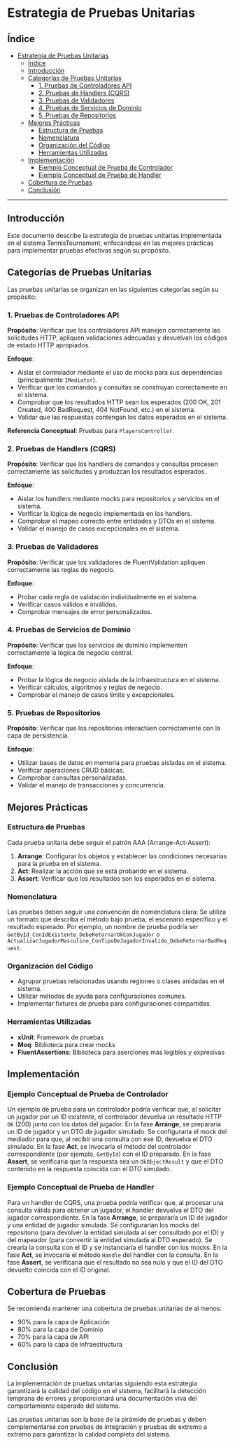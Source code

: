 # Estrategia de Pruebas Unitarias

## Índice

- [Estrategia de Pruebas Unitarias](#estrategia-de-pruebas-unitarias)
  - [Índice](#índice)
  - [Introducción](#introducción)
  - [Categorías de Pruebas Unitarias](#categorías-de-pruebas-unitarias)
    - [1. Pruebas de Controladores API](#1-pruebas-de-controladores-api)
    - [2. Pruebas de Handlers (CQRS)](#2-pruebas-de-handlers-cqrs)
    - [3. Pruebas de Validadores](#3-pruebas-de-validadores)
    - [4. Pruebas de Servicios de Dominio](#4-pruebas-de-servicios-de-dominio)
    - [5. Pruebas de Repositorios](#5-pruebas-de-repositorios)
  - [Mejores Prácticas](#mejores-prácticas)
    - [Estructura de Pruebas](#estructura-de-pruebas)
    - [Nomenclatura](#nomenclatura)
    - [Organización del Código](#organización-del-código)
    - [Herramientas Utilizadas](#herramientas-utilizadas)
  - [Implementación](#implementación)
    - [Ejemplo Conceptual de Prueba de Controlador](#ejemplo-conceptual-de-prueba-de-controlador)
    - [Ejemplo Conceptual de Prueba de Handler](#ejemplo-conceptual-de-prueba-de-handler)
  - [Cobertura de Pruebas](#cobertura-de-pruebas)
  - [Conclusión](#conclusión)

---

## Introducción

Este documento describe la estrategia de pruebas unitarias implementada en el sistema TennisTournament, enfocándose en las mejores prácticas para implementar pruebas efectivas según su propósito.

## Categorías de Pruebas Unitarias

Las pruebas unitarias se organizan en las siguientes categorías según su propósito:

### 1. Pruebas de Controladores API

**Propósito**: Verificar que los controladores API manejen correctamente las solicitudes HTTP, apliquen validaciones adecuadas y devuelvan los códigos de estado HTTP apropiados.

**Enfoque**:

- Aislar el controlador mediante el uso de mocks para sus dependencias (principalmente `IMediator`).
- Verificar que los comandos y consultas se construyan correctamente en el sistema.
- Comprobar que los resultados HTTP sean los esperados (200 OK, 201 Created, 400 BadRequest, 404 NotFound, etc.) en el sistema.
- Validar que las respuestas contengan los datos esperados en el sistema.

**Referencia Conceptual**: Pruebas para `PlayersController`.

### 2. Pruebas de Handlers (CQRS)

**Propósito**: Verificar que los handlers de comandos y consultas procesen correctamente las solicitudes y produzcan los resultados esperados.

**Enfoque**:

- Aislar los handlers mediante mocks para repositorios y servicios en el sistema.
- Verificar la lógica de negocio implementada en los handlers.
- Comprobar el mapeo correcto entre entidades y DTOs en el sistema.
- Validar el manejo de casos excepcionales en el sistema.

### 3. Pruebas de Validadores

**Propósito**: Verificar que los validadores de FluentValidation apliquen correctamente las reglas de negocio.

**Enfoque**:

- Probar cada regla de validación individualmente en el sistema.
- Verificar casos válidos e inválidos.
- Comprobar mensajes de error personalizados.

### 4. Pruebas de Servicios de Dominio

**Propósito**: Verificar que los servicios de dominio implementen correctamente la lógica de negocio central.

**Enfoque**:

- Probar la lógica de negocio aislada de la infraestructura en el sistema.
- Verificar cálculos, algoritmos y reglas de negocio.
- Comprobar el manejo de casos límite y excepcionales.

### 5. Pruebas de Repositorios

**Propósito**: Verificar que los repositorios interactúen correctamente con la capa de persistencia.

**Enfoque**:

- Utilizar bases de datos en memoria para pruebas aisladas en el sistema.
- Verificar operaciones CRUD básicas.
- Comprobar consultas personalizadas.
- Validar el manejo de transacciones y concurrencia.

## Mejores Prácticas

### Estructura de Pruebas

Cada prueba unitaria debe seguir el patrón AAA (Arrange-Act-Assert):

1. **Arrange**: Configurar los objetos y establecer las condiciones necesarias para la prueba en el sistema.
2. **Act**: Realizar la acción que se está probando en el sistema.
3. **Assert**: Verificar que los resultados son los esperados en el sistema.

### Nomenclatura

Las pruebas deben seguir una convención de nomenclatura clara:
Se utiliza un formato que describa el método bajo prueba, el escenario específico y el resultado esperado. Por ejemplo, un nombre de prueba podría ser `GetById_ConIdExistente_DebeRetornarOkConJugador` o `ActualizarJugadorMasculino_ConTipoDeJugadorInvalido_DebeRetornarBadRequest`.

### Organización del Código

- Agrupar pruebas relacionadas usando regiones o clases anidadas en el sistema.
- Utilizar métodos de ayuda para configuraciones comunes.
- Implementar fixtures de prueba para configuraciones compartidas.

### Herramientas Utilizadas

- **xUnit**: Framework de pruebas
- **Moq**: Biblioteca para crear mocks
- **FluentAssertions**: Biblioteca para aserciones más legibles y expresivas

## Implementación

### Ejemplo Conceptual de Prueba de Controlador

Un ejemplo de prueba para un controlador podría verificar que, al solicitar un jugador por un ID existente, el controlador devuelva un resultado HTTP `OK` (200) junto con los datos del jugador.
En la fase **Arrange**, se prepararía un ID de jugador y un DTO de jugador simulado. Se configuraría el mock del mediador para que, al recibir una consulta con ese ID, devuelva el DTO simulado.
En la fase **Act**, se invocaría el método del controlador correspondiente (por ejemplo, `GetById`) con el ID preparado.
En la fase **Assert**, se verificaría que la respuesta sea un `OkObjectResult` y que el DTO contenido en la respuesta coincida con el DTO simulado.

### Ejemplo Conceptual de Prueba de Handler

Para un handler de CQRS, una prueba podría verificar que, al procesar una consulta válida para obtener un jugador, el handler devuelva el DTO del jugador correspondiente.
En la fase **Arrange**, se prepararía un ID de jugador y una entidad de jugador simulada. Se configurarían los mocks del repositorio (para devolver la entidad simulada al ser consultado por el ID) y del mapeador (para convertir la entidad simulada al DTO esperado). Se crearía la consulta con el ID y se instanciaría el handler con los mocks.
En la fase **Act**, se invocaría el método `Handle` del handler con la consulta.
En la fase **Assert**, se verificaría que el resultado no sea nulo y que el ID del DTO devuelto coincida con el ID original.

## Cobertura de Pruebas

Se recomienda mantener una cobertura de pruebas unitarias de al menos:

- 90% para la capa de Aplicación
- 80% para la capa de Dominio
- 70% para la capa de API
- 60% para la capa de Infraestructura

## Conclusión

La implementación de pruebas unitarias siguiendo esta estrategia garantizará la calidad del código en el sistema, facilitará la detección temprana de errores y proporcionará una documentación viva del comportamiento esperado del sistema.

Las pruebas unitarias son la base de la pirámide de pruebas y deben complementarse con pruebas de integración y pruebas de extremo a extremo para garantizar la calidad completa del sistema.

